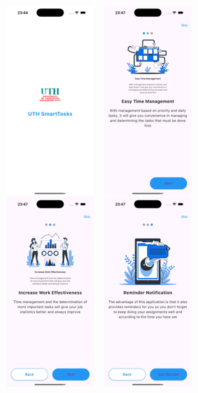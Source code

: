 <p align="center">
  <img src="sample/bai21.jpg" width="200" style="margin: 0 10px;" alt="bai21"/>
  <img src="sample/bai222.jpg" width="200" style="margin: 0 10px;" alt="bai222"/>
  <img src="sample/bai23.jpg" width="200" style="margin: 0 10px;" alt="bai23"/>
  <img src="sample/bai24.jpg" width="200" style="margin: 0 10px;" alt="bai24"/>
</p>
